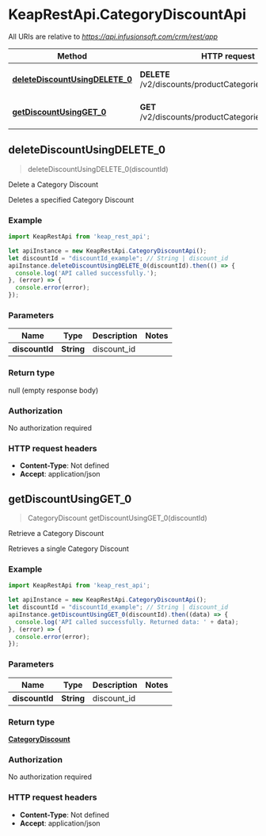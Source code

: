 # KeapRestApi.CategoryDiscountApi

All URIs are relative to *https://api.infusionsoft.com/crm/rest/app*

Method | HTTP request | Description
------------- | ------------- | -------------
[**deleteDiscountUsingDELETE_0**](CategoryDiscountApi.md#deleteDiscountUsingDELETE_0) | **DELETE** /v2/discounts/productCategories/{discount_id} | Delete a Category Discount
[**getDiscountUsingGET_0**](CategoryDiscountApi.md#getDiscountUsingGET_0) | **GET** /v2/discounts/productCategories/{discount_id} | Retrieve a Category Discount



## deleteDiscountUsingDELETE_0

> deleteDiscountUsingDELETE_0(discountId)

Delete a Category Discount

Deletes a specified Category Discount

### Example

```javascript
import KeapRestApi from 'keap_rest_api';

let apiInstance = new KeapRestApi.CategoryDiscountApi();
let discountId = "discountId_example"; // String | discount_id
apiInstance.deleteDiscountUsingDELETE_0(discountId).then(() => {
  console.log('API called successfully.');
}, (error) => {
  console.error(error);
});

```

### Parameters


Name | Type | Description  | Notes
------------- | ------------- | ------------- | -------------
 **discountId** | **String**| discount_id | 

### Return type

null (empty response body)

### Authorization

No authorization required

### HTTP request headers

- **Content-Type**: Not defined
- **Accept**: application/json


## getDiscountUsingGET_0

> CategoryDiscount getDiscountUsingGET_0(discountId)

Retrieve a Category Discount

Retrieves a single Category Discount

### Example

```javascript
import KeapRestApi from 'keap_rest_api';

let apiInstance = new KeapRestApi.CategoryDiscountApi();
let discountId = "discountId_example"; // String | discount_id
apiInstance.getDiscountUsingGET_0(discountId).then((data) => {
  console.log('API called successfully. Returned data: ' + data);
}, (error) => {
  console.error(error);
});

```

### Parameters


Name | Type | Description  | Notes
------------- | ------------- | ------------- | -------------
 **discountId** | **String**| discount_id | 

### Return type

[**CategoryDiscount**](CategoryDiscount.md)

### Authorization

No authorization required

### HTTP request headers

- **Content-Type**: Not defined
- **Accept**: application/json

